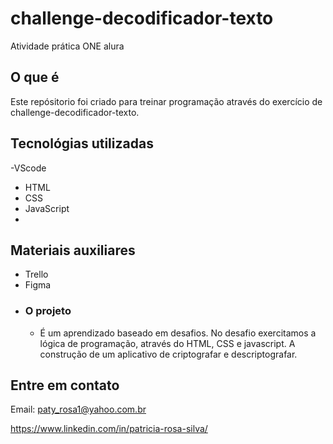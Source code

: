 # challenge-decodificador-texto

Atividade prática ONE alura
## O que é

Este repósitorio foi criado para treinar programação através do exercício de challenge-decodificador-texto.

## Tecnológias utilizadas

-VScode
- HTML
- CSS
- JavaScript
- 
## Materiais auxiliares 

- Trello
- Figma
- 
  ### O projeto
  - É um aprendizado baseado em desafios. No desafio exercitamos a lógica de programação, através do HTML, CSS e javascript. A construção de um aplicativo de criptografar e descriptografar. 



## Entre em contato

Email: paty_rosa1@yahoo.com.br

https://www.linkedin.com/in/patricia-rosa-silva/
